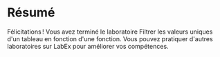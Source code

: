 # Résumé

Félicitations ! Vous avez terminé le laboratoire Filtrer les valeurs uniques d'un tableau en fonction d'une fonction. Vous pouvez pratiquer d'autres laboratoires sur LabEx pour améliorer vos compétences.
